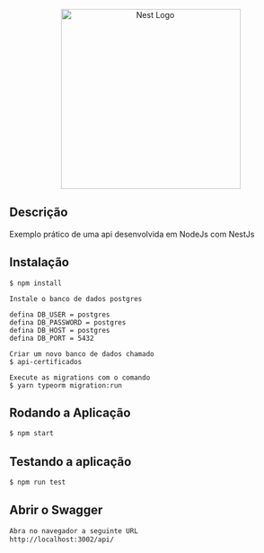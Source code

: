 <p align="center">
  <a href="http://nestjs.com/" target="blank"><img src="https://nestjs.com/img/logo_text.svg" width="320" alt="Nest Logo" /></a>
</p>

[circleci-image]: https://img.shields.io/circleci/build/github/nestjs/nest/master?token=abc123def456
[circleci-url]: https://circleci.com/gh/nestjs/nest


## Descrição

Exemplo prático de uma api desenvolvida em NodeJs com NestJs

## Instalação

```Instale as dependencias
$ npm install

Instale o banco de dados postgres

defina DB_USER = postgres
defina DB_PASSWORD = postgres
defina DB_HOST = postgres
defina DB_PORT = 5432

Criar um novo banco de dados chamado
$ api-certificados

Execute as migrations com o comando 
$ yarn typeorm migration:run
```

## Rodando a Aplicação

```bash
$ npm start

```

## Testando a aplicação

```bash
$ npm run test
```

## Abrir o Swagger

```bash
Abra no navegador a seguinte URL
http://localhost:3002/api/
```


